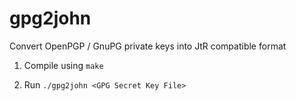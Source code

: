 gpg2john
========

Convert OpenPGP / GnuPG private keys into JtR compatible format

1. Compile using ```make```

2. Run ```./gpg2john <GPG Secret Key File>```
